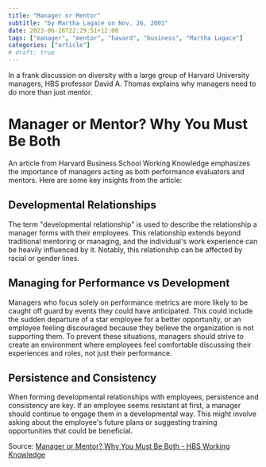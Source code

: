 ```yaml
---
title: "Manager or Mentor"
subtitle: "by Martha Lagace on Nov. 26, 2001"
date: 2023-06-26T22:29:51+12:00
tags: ["manager", "mentor", "havard", "business", "Martha Lagace"]
categories: ["article"]
# draft: true
---
```


In a frank discussion on diversity with a large group of Harvard University managers, HBS professor David A. Thomas explains why managers need to do more than just mentor.

<!--more-->

# Manager or Mentor? Why You Must Be Both

An article from Harvard Business School Working Knowledge emphasizes the importance of managers acting as both performance evaluators and mentors. Here are some key insights from the article:

## Developmental Relationships

The term "developmental relationship" is used to describe the relationship a manager forms with their employees. This relationship extends beyond traditional mentoring or managing, and the individual's work experience can be heavily influenced by it. Notably, this relationship can be affected by racial or gender lines.

## Managing for Performance vs Development

Managers who focus solely on performance metrics are more likely to be caught off guard by events they could have anticipated. This could include the sudden departure of a star employee for a better opportunity, or an employee feeling discouraged because they believe the organization is not supporting them. To prevent these situations, managers should strive to create an environment where employees feel comfortable discussing their experiences and roles, not just their performance.

## Persistence and Consistency

When forming developmental relationships with employees, persistence and consistency are key. If an employee seems resistant at first, a manager should continue to engage them in a developmental way. This might involve asking about the employee's future plans or suggesting training opportunities that could be beneficial.

Source: [Manager or Mentor? Why You Must Be Both - HBS Working Knowledge](https://hbswk.hbs.edu/item/manager-or-mentor-why-you-must-be-both)
